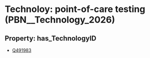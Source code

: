 # Technoloy: __point-of-care testing__ (PBN__Technology_2026)

## Property: has_TechnologyID

* [Q491983](Q491983)

